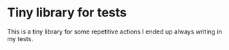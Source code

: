 # Tiny library for tests

This is a tiny library for some repetitive actions I ended up always writing
in my tests.
